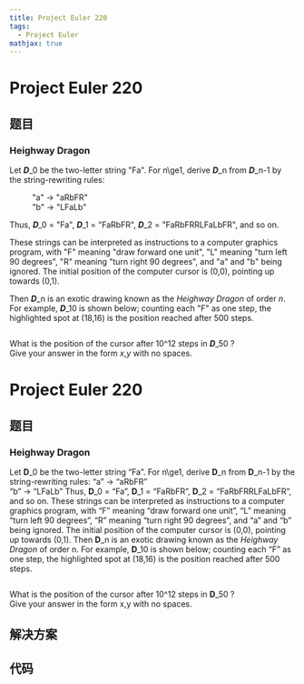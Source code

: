 ```yaml
---
title: Project Euler 220
tags:
  - Project Euler
mathjax: true
---
```

<escape><!-- more --></escape>
    
# Project Euler 220
## 题目
### Heighway Dragon

Let <b><i>D</i></b>_0 be the two-letter string "Fa".  For n\ge1, derive <b><i>D</i></b>_n from <b><i>D</i></b>_n-1 by the string-rewriting rules:

<p style="margin-left:40px;">"a" → "aRbFR"<br />
"b" → "LFaLb"

Thus, <b><i>D</i></b>_0 = "Fa", <b><i>D</i></b>_1 = "FaRbFR", <b><i>D</i></b>_2 = "FaRbFRRLFaLbFR", and so on.

These strings can be interpreted as instructions to a computer graphics program, with "F" meaning "draw forward one unit", "L" meaning "turn left 90 degrees", "R" meaning "turn right 90 degrees", and "a" and "b" being ignored.  The initial position of the computer cursor is (0,0), pointing up towards (0,1).

Then <b><i>D</i></b>_n is an exotic drawing known as the <i>Heighway Dragon</i> of order <i>n</i>.  For example, <b><i>D</i></b>_10 is shown below; counting each "F" as one step, the highlighted spot at (18,16) is the position reached after 500 steps.

<div class="center">
<img src="project/images/p220.gif" class="dark_img" alt="" /></div>

What is the position of the cursor after 10^12 steps in <b><i>D</i></b>_50 ?<br />
Give your answer in the form <i>x</i>,<i>y</i> with no spaces.



# Project Euler 220
## 题目
### Heighway Dragon

Let <b>D</b>_0 be the two-letter string “Fa”. For n\ge1, derive <b>D</b>_n from <b>D</b>_n-1 by the string-rewriting rules:
“a” → “aRbFR”<br>“b” → “LFaLb”
Thus, <b>D</b>_0 = “Fa”, <b>D</b>_1 = “FaRbFR”, <b>D</b>_2 = “FaRbFRRLFaLbFR”, and so on.
These strings can be interpreted as instructions to a computer graphics program, with “F” meaning “draw forward one unit”, “L” meaning “turn left 90 degrees”, “R” meaning “turn right 90 degrees”, and “a” and “b” being ignored. The initial position of the computer cursor is (0,0), pointing up towards (0,1).
Then <b>D</b>_n is an exotic drawing known as the <i>Heighway Dragon</i> of order n.  For example, <b>D</b>_10 is shown below; counting each “F” as one step, the highlighted spot at (18,16) is the position reached after 500 steps.
<center><img src="https://projecteuler.net/project/images/p220.gif" alt=""></center>

What is the position of the cursor after 10^12 steps in <b>D</b>_50 ?<br>Give your answer in the form x,y with no spaces.


## 解决方案


## 代码


